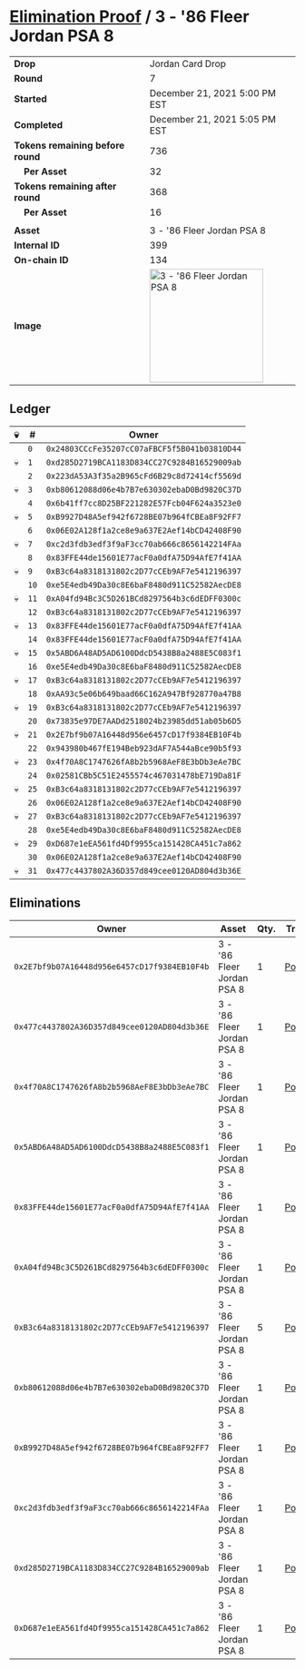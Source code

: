# [Elimination Proof](./readme.md) / 3 - &#039;86 Fleer Jordan PSA 8

|||
|---|---|
| **Drop** | Jordan Card Drop |
| **Round** | 7 |
| **Started** | December 21, 2021 5:00 PM EST |
| **Completed** | December 21, 2021 5:05 PM EST |
| **Tokens remaining before round** | 736 |
| **&nbsp;&nbsp;&nbsp;&nbsp;Per Asset** | 32 |
| **Tokens remaining after round** | 368 |
| **&nbsp;&nbsp;&nbsp;&nbsp;Per Asset** | 16 |
| | |
| **Asset** | 3 - &#039;86 Fleer Jordan PSA 8 |
| **Internal ID** | 399 |
| **On-chain ID** | 134 |
| **Image** | <img src="https://tcdn.blokpax.com/95149d1f-6237-426b-bc4a-d373eff5ebad/631fd203c665720cec4789a6b9d8eff68e76b41229dcb2c1aecae5fe7ff1102f.jpg" height="200" alt="3 - &#039;86 Fleer Jordan PSA 8" /> |

## Ledger

| 💀 | # | Owner |
| --- | --- | --- |
|  | `0` | `0x24803CCcFe35207cC07aFBCF5f5B041b03810D44` |
| 💀 | `1` | `0xd285D2719BCA1183D834CC27C9284B16529009ab` |
|  | `2` | `0x223dA53A3f35a2B965cFd6B29c8d72414cf5569d` |
| 💀 | `3` | `0xb80612088d06e4b7B7e630302ebaD0Bd9820C37D` |
|  | `4` | `0x6b41ff7cc8D25BF221282E57Fcb04F624a3523e0` |
| 💀 | `5` | `0xB9927D48A5ef942f6728BE07b964fCBEa8F92FF7` |
|  | `6` | `0x06E02A128f1a2ce8e9a637E2Aef14bCD42408F90` |
| 💀 | `7` | `0xc2d3fdb3edf3f9aF3cc70ab666c8656142214FAa` |
|  | `8` | `0x83FFE44de15601E77acF0a0dfA75D94AfE7f41AA` |
| 💀 | `9` | `0xB3c64a8318131802c2D77cCEb9AF7e5412196397` |
|  | `10` | `0xe5E4edb49Da30c8E6baF8480d911C52582AecDE8` |
| 💀 | `11` | `0xA04fd94Bc3C5D261BCd8297564b3c6dEDFF0300c` |
|  | `12` | `0xB3c64a8318131802c2D77cCEb9AF7e5412196397` |
| 💀 | `13` | `0x83FFE44de15601E77acF0a0dfA75D94AfE7f41AA` |
|  | `14` | `0x83FFE44de15601E77acF0a0dfA75D94AfE7f41AA` |
| 💀 | `15` | `0x5ABD6A48AD5AD6100DdcD5438B8a2488E5C083f1` |
|  | `16` | `0xe5E4edb49Da30c8E6baF8480d911C52582AecDE8` |
| 💀 | `17` | `0xB3c64a8318131802c2D77cCEb9AF7e5412196397` |
|  | `18` | `0xAA93c5e06b649baad66C162A947Bf928770a47B8` |
| 💀 | `19` | `0xB3c64a8318131802c2D77cCEb9AF7e5412196397` |
|  | `20` | `0x73835e97DE7AADd2518024b23985dd51ab05b6D5` |
| 💀 | `21` | `0x2E7bf9b07A16448d956e6457cD17f9384EB10F4b` |
|  | `22` | `0x943980b467fE194Beb923dAF7A544aBce90b5f93` |
| 💀 | `23` | `0x4f70A8C1747626fA8b2b5968AeF8E3bDb3eAe7BC` |
|  | `24` | `0x02581CBb5C51E2455574c467031478bE719Da81F` |
| 💀 | `25` | `0xB3c64a8318131802c2D77cCEb9AF7e5412196397` |
|  | `26` | `0x06E02A128f1a2ce8e9a637E2Aef14bCD42408F90` |
| 💀 | `27` | `0xB3c64a8318131802c2D77cCEb9AF7e5412196397` |
|  | `28` | `0xe5E4edb49Da30c8E6baF8480d911C52582AecDE8` |
| 💀 | `29` | `0xD687e1eEA561fd4Df9955ca151428CA451c7a862` |
|  | `30` | `0x06E02A128f1a2ce8e9a637E2Aef14bCD42408F90` |
| 💀 | `31` | `0x477c4437802A36D357d849cee0120AD804d3b36E` |


## Eliminations

| Owner | Asset | Qty. | Transaction |
| --- | --- | --- | --- |
| `0x2E7bf9b07A16448d956e6457cD17f9384EB10F4b` | 3 - '86 Fleer Jordan PSA 8 | 1 | [Polygonscan](https://polygonscan.com/tx/0x6d7f6896fb661843a8a20c101d5bfeadb5e1c027e2d385180e9a3f9ee25f6d70) |
| `0x477c4437802A36D357d849cee0120AD804d3b36E` | 3 - '86 Fleer Jordan PSA 8 | 1 | [Polygonscan](https://polygonscan.com/tx/0x2a3e73ca8c184a6fc184a01719f93ebeb71a128a9b03e635db70e2407e35f007) |
| `0x4f70A8C1747626fA8b2b5968AeF8E3bDb3eAe7BC` | 3 - '86 Fleer Jordan PSA 8 | 1 | [Polygonscan](https://polygonscan.com/tx/0x595f6257540bdd1ea699d25b0814255761f391330d0256683f01931470bc331e) |
| `0x5ABD6A48AD5AD6100DdcD5438B8a2488E5C083f1` | 3 - '86 Fleer Jordan PSA 8 | 1 | [Polygonscan](https://polygonscan.com/tx/0x5b6659ceabd2e188f74077d761182dba0b2522583ee7bd38ab381d22ede5f28a) |
| `0x83FFE44de15601E77acF0a0dfA75D94AfE7f41AA` | 3 - '86 Fleer Jordan PSA 8 | 1 | [Polygonscan](https://polygonscan.com/tx/0xb956d99d217609d11289b0e73c25741d2fbfcf78c17873352b45067bc5ff5665) |
| `0xA04fd94Bc3C5D261BCd8297564b3c6dEDFF0300c` | 3 - '86 Fleer Jordan PSA 8 | 1 | [Polygonscan](https://polygonscan.com/tx/0x4c77300f2cff0a85fce40d977e0f3b7c6ac21b6c046f3866d6ec518f862597cc) |
| `0xB3c64a8318131802c2D77cCEb9AF7e5412196397` | 3 - '86 Fleer Jordan PSA 8 | 5 | [Polygonscan](https://polygonscan.com/tx/0x7012a91ea03d15bcd1656efd21ecdaa44e11b2318a5215dac8ce2a16ed5189be) |
| `0xb80612088d06e4b7B7e630302ebaD0Bd9820C37D` | 3 - '86 Fleer Jordan PSA 8 | 1 | [Polygonscan](https://polygonscan.com/tx/0xb710b3433a00c80842accaf05efd19a921d4da23a9de8cc1e6825b4d6fd6c470) |
| `0xB9927D48A5ef942f6728BE07b964fCBEa8F92FF7` | 3 - '86 Fleer Jordan PSA 8 | 1 | [Polygonscan](https://polygonscan.com/tx/0xea29cd690b67ccefa8f532cf34fd853616c7d7e9d64121f0c619fda93595632c) |
| `0xc2d3fdb3edf3f9aF3cc70ab666c8656142214FAa` | 3 - '86 Fleer Jordan PSA 8 | 1 | [Polygonscan](https://polygonscan.com/tx/0x01ecd0283aa401db7b344d418a8a44ab1a500e9f69fc1a41e29ab3c765efda88) |
| `0xd285D2719BCA1183D834CC27C9284B16529009ab` | 3 - '86 Fleer Jordan PSA 8 | 1 | [Polygonscan](https://polygonscan.com/tx/0x7a49e40369b9e0b95b7037b3e172f26c54a218ed7ebb9e7e18463144c0fc5b08) |
| `0xD687e1eEA561fd4Df9955ca151428CA451c7a862` | 3 - '86 Fleer Jordan PSA 8 | 1 | [Polygonscan](https://polygonscan.com/tx/0xe8a833cad3004cb9b34586321687a1a2d066045c4169e55dade47d7988016dc9) |
